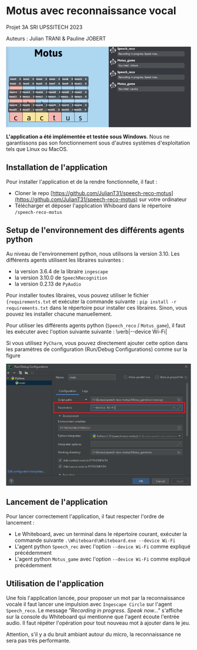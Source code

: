 # Motus avec reconnaissance vocal

Projet 3A SRI UPSSITECH 2023

Auteurs : Julian TRANI & Pauline JOBERT

![Review](/assets/review_game.png)

**L'application a été implémentée et testée sous Windows**. Nous ne garantissons pas son fonctionnement sous d'autres systèmes d'exploitation tels que Linux ou MacOS.

## Installation de l'application

Pour installer l'application et de la rendre fonctionnelle, il faut :

-   Cloner le repo [https://github.com/JulianT31/speech-reco-motus](https://github.com/JulianT31/speech-reco-motus) sur votre ordinateur
-   Télécharger et déposer l'application Whiboard dans le répertoire `/speech-reco-motus`

## Setup de l'environnement des différents agents python

Au niveau de l'environnement python, nous utilisons la version 3.10. Les différents agents utilisent les libraires suivantes :

-   la version 3.6.4 de la libraire `ingescape`
-   la version 3.10.0 de `SpeechRecognition`
-   la version 0.2.13 de `PyAudio`

Pour installer toutes libraires, vous pouvez utiliser le fichier `{requirements.txt` et exécuter la commande suivante : `pip install -r requirements.txt` dans le répertoire pour installer ces libraires. Sinon, vous pouvez les installer chacune manuellement.

Pour utiliser les différents agents python (`Speech_reco` / `Motus_game`), il faut les exécuter avec l'option suivante suivante : \verb|--device Wi-Fi|

Si vous utilisez `PyCharm`, vous pouvez directement ajouter cette option dans les paramètres de configuration (Run/Debug Configurations) comme sur la figure

![Pycharm](/assets/param_pycharm.png)

## Lancement de l'application

Pour lancer correctement l'application, il faut respecter l'ordre de lancement :

-   Le Whiteboard, avec un terminal dans le répertoire courant, exécuter la commande suivante `.\Whiteboard\Whiteboard.exe --device Wi-Fi`
-   L'agent python `Speech_rec` avec l'option `--device Wi-Fi` comme expliqué précédemment
-   L'agent python `Motus_game` avec l'option `--device Wi-Fi` comme expliqué précédemment

## Utilisation de l'application

Une fois l'application lancée, pour proposer un mot par la reconnaissance vocale il faut lancer une impulsion avec `Ingescape Circle` sur l'agent `Speech_reco`. Le message _"Recording in progress. Speak now..."_ s'affiche sur la console du Whiteboard qui mentionne que l'agent écoute l'entrée audio.
Il faut répéter l'opération pour tout nouveau mot à ajouter dans le jeu.

Attention, s'il y a du bruit ambiant autour du micro, la reconnaissance ne sera pas très performante.
